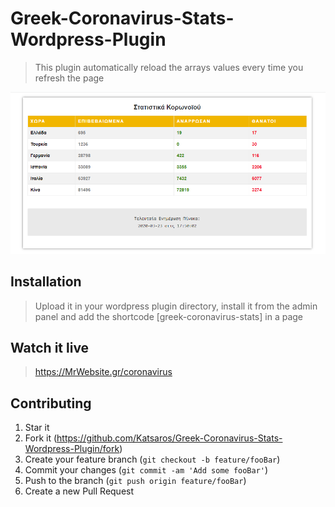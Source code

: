 # Greek-Coronavirus-Stats-Wordpress-Plugin
> This plugin automatically reload the arrays values every time you refresh the page<br>

![](sample.png)

## Installation
> Upload it in your wordpress plugin directory, install it from the admin panel and add the shortcode [greek-coronavirus-stats] in a page

## Watch it live
><https://MrWebsite.gr/coronavirus>

## Contributing
1. Star it
2. Fork it (<https://github.com/Katsaros/Greek-Coronavirus-Stats-Wordpress-Plugin/fork>)
3. Create your feature branch (`git checkout -b feature/fooBar`)
4. Commit your changes (`git commit -am 'Add some fooBar'`)
5. Push to the branch (`git push origin feature/fooBar`)
6. Create a new Pull Request

